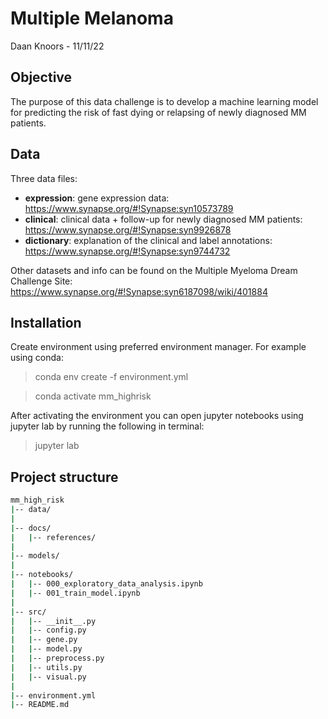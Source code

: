 # Multiple Melanoma
Daan Knoors - 11/11/22

## Objective
The purpose of this data challenge is to develop a machine learning model for predicting the 
risk of fast dying or relapsing of newly diagnosed MM patients.

## Data
Three data files:
- **expression**: gene expression data: https://www.synapse.org/#!Synapse:syn10573789
- **clinical**: clinical data + follow-up for newly diagnosed MM patients: https://www.synapse.org/#!Synapse:syn9926878
- **dictionary**: explanation of the clinical and label annotations: https://www.synapse.org/#!Synapse:syn9744732

Other datasets and info can be found on the Multiple Myeloma Dream Challenge Site: https://www.synapse.org/#!Synapse:syn6187098/wiki/401884


## Installation
Create environment using preferred environment manager. For example using conda:
> conda env create -f environment.yml

> conda activate mm_highrisk

After activating the environment you can open jupyter notebooks using jupyter lab by running the following in terminal:
> jupyter lab

## Project structure
```bash
mm_high_risk
|-- data/ 					                            
|
|-- docs/												
|	|-- references/										
|
|-- models/											    
|
|-- notebooks/											
|	|-- 000_exploratory_data_analysis.ipynb				
|	|-- 001_train_model.ipynb							
|
|-- src/											    
|	|-- __init__.py                                     
|	|-- config.py                                       
|	|-- gene.py                                       	
|	|-- model.py                                        
|	|-- preprocess.py			
|	|-- utils.py                                      
|	|-- visual.py	                                    
|
|-- environment.yml										
|-- README.md
```